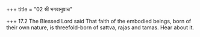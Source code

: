 +++
title = "02 श्री भगवानुवाच"

+++
17.2 The Blessed Lord said That faith of the embodied beings, born of
their own nature, is threefold-born of sattva, rajas and tamas. Hear
about it.
